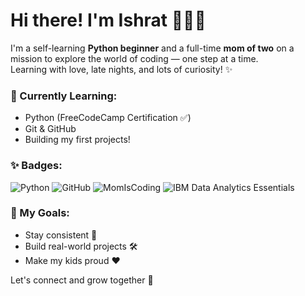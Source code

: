 # Hi there! I'm Ishrat 👩‍💻🌸

I'm a self-learning **Python beginner** and a full-time **mom of two** on a mission to explore the world of coding — one step at a time.  
Learning with love, late nights, and lots of curiosity! ✨

### 🌱 Currently Learning:
- Python (FreeCodeCamp Certification ✅)
- Git & GitHub
- Building my first projects!

### ✨ Badges:
![Python](https://img.shields.io/badge/Python-beginner-blue)
![GitHub](https://img.shields.io/badge/GitHub-learning-important)
![MomIsCoding](https://img.shields.io/badge/Mom-Is--Coding-ff69b4)
![IBM Data Analytics Essentials](Data%20Analytics%20Essentials.png)

### 📌 My Goals:
- Stay consistent 💪  
- Build real-world projects 🛠️  
- Make my kids proud ❤️  

Let's connect and grow together 🚀  

